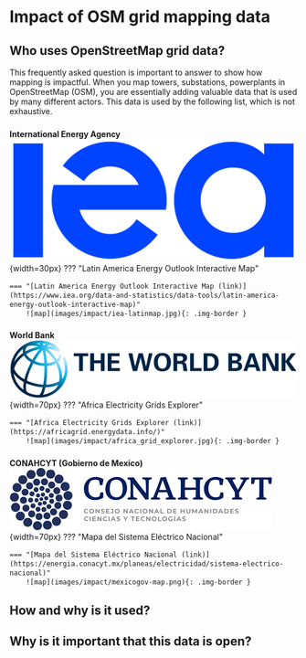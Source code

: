 <div class="page-headers">
<h1>Impact of OSM grid mapping data </h1>
</div>

## **<div class="tools-header">Who uses OpenStreetMap grid data?</div>**

This frequently asked question is important to answer to show how mapping is impactful. When you map towers, substations, powerplants in OpenStreetMap (OSM), you are essentially adding valuable data that is used by many different actors. This data is used by the following list, which is not exhaustive.


###  
**International Energy Agency**  ![IEA logo](images/impact/International-energy-agency-logo.png){width=30px} 
??? "Latin America Energy Outlook Interactive Map"
    
    === "[Latin America Energy Outlook Interactive Map (link)](https://www.iea.org/data-and-statistics/data-tools/latin-america-energy-outlook-interactive-map)"
        ![map](images/impact/iea-latinmap.jpg){: .img-border }

###  
**World Bank**  ![World Bank logo](images/impact/worldbanklogo.jpg){width=70px} 
??? "Africa Electricity Grids Explorer"
    
    === "[Africa Electricity Grids Explorer (link)](https://africagrid.energydata.info/)"
        ![map](images/impact/africa_grid_explorer.jpg){: .img-border }

###  
**CONAHCYT (Gobierno de Mexico)**  ![CONAHCYT logo](images/impact/conahcyt.png){width=70px} 
??? "Mapa del Sistema Eléctrico Nacional"
    
    === "[Mapa del Sistema Eléctrico Nacional (link)](https://energia.conacyt.mx/planeas/electricidad/sistema-electrico-nacional)"
        ![map](images/impact/mexicogov-map.png){: .img-border }

## **<div class="tools-header">How and why is it used?</div>**


## **<div class="tools-header">Why is it important that this data is open?</div>**



